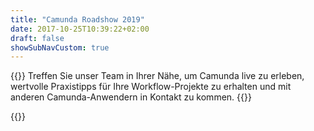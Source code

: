 ```yaml
---
title: "Camunda Roadshow 2019"
date: 2017-10-25T10:39:22+02:00
draft: false
showSubNavCustom: true
---
```


{{<highlight title="Camunda Roadshow 2019" >}}
	Treffen Sie unser Team in Ihrer Nähe, um Camunda live zu erleben, wertvolle Praxistipps für Ihre Workflow-Projekte zu erhalten und mit anderen Camunda-Anwendern in Kontakt zu kommen.
{{</highlight>}}

{{<roadshow-de>}}

